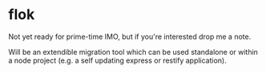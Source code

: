 flok
====

Not yet ready for prime-time IMO, but if you're interested drop me a note.

Will be an extendible migration tool which can be used standalone or within a node project (e.g. a self updating express or restify application).